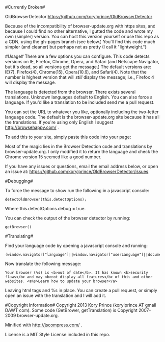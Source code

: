 #Currently Broken#


OldBrowserDetector
https://github.com/korylprince/OldBrowserDetector

Because of the incompatibility of browser-update.org with https sites, and because I could find no other alternative, I gutted the code and wrote my own (simpler) version. You can host this version yourself or use this repo as a CDN, using the gh-pages branch (see below.) You'll find this code much simpler (and cleaner) but perhaps not as pretty (I call it "lightweight.")

#Usage#
There are a few options you can configure. This code detects versions on IE, Firefox, Chrome, Opera, and Safari (and Netscape Navigator, but it's dead, so all versions get the message.) The default versions are: IE(7), Firefox(4), Chrome(15), Opera(10.6), and Safari(4). Note that the number is highest version that will *still* display the message; i.e., Firefox 4 will display the message.

The language is detected from the browser. There exists several translations. Unknown languages default to English. You can also force a language. If you'd like a translation to be included send me a pull request.

You can set the URL to whatever you like, optionally including the two-letter language code. The default is the browser-update.org site because it has all the translations. If you're using only English I suggest http://browsehappy.com/ .

To add this to your site, simply paste this code into your page:



Most of the magic lies in the Browser Detection code and translations by browser-update.org. I only modified it to return the language and check the Chrome version 15 seemed like a good number.

If you have any issues or questions, email the email address below, or open an issue at: https://github.com/korylprince/OldBrowserDetector/issues

#Debugging#

To force the message to show run the following in a javascript console:

    detectOldBrowser(this.detectOptions);

Where this.detectOptions.debug = true.

You can check the output of the browser detector by running:

    getBrowser()

#Translating#

Find your language code by opening a javascript console and running:

    (window.navigator["language"]||window.navigator["userLanguage"]||document.documentElement.getAttribute("lang")||"en").substring(0,2)

Now translate the following message:

    Your browser (%s) is <b>out of date</b>. It has known <b>security flaws</b> and may <b>not display all features</b> of this and other websites. <a%s>Learn how to update your browser</a>

Leaving html tags and %s in place. You can create a pull request, or simply open an issue with the translation and I will add it.

#Copyright Information#
Copyright 2013 Kory Prince (korylprince AT gmail DAWT com). Some code (GetBrower, getTranslation) is Copyright 2007-2009 browser-update.org.

Minified with http://jscompress.com/ .

License is a MIT Style License included in this repo.

